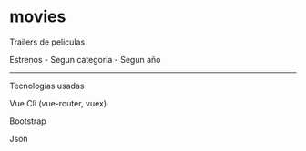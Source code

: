 # movies

Trailers de peliculas

Estrenos - Segun categoria - Segun año

<hr />

Tecnologias usadas

Vue Cli (vue-router, vuex)

Bootstrap

Json
